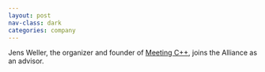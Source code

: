 ```yaml
---
layout: post
nav-class: dark
categories: company
---
```

Jens Weller, the organizer and founder of
<a href="https://meetingcpp.com/">Meeting C++</a>, joins the
Alliance as an advisor.
